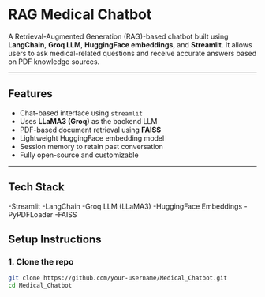 # RAG Medical Chatbot

A Retrieval-Augmented Generation (RAG)-based chatbot built using **LangChain**, **Groq LLM**, **HuggingFace embeddings**, and **Streamlit**. It allows users to ask medical-related questions and receive accurate answers based on PDF knowledge sources.

---

##  Features

- Chat-based interface using `streamlit`
- Uses **LLaMA3 (Groq)** as the backend LLM
- PDF-based document retrieval using **FAISS**
- Lightweight HuggingFace embedding model
- Session memory to retain past conversation
- Fully open-source and customizable

---

##  Tech Stack

-Streamlit
-LangChain
-Groq LLM (LLaMA3)
-HuggingFace Embeddings
-PyPDFLoader
-FAISS


##  Setup Instructions

### 1. Clone the repo
```bash
git clone https://github.com/your-username/Medical_Chatbot.git
cd Medical_Chatbot

